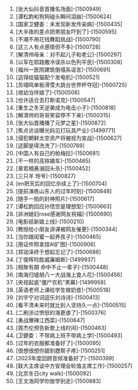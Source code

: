 
1. [张大仙抖音首播名场面]-[1500949]
1. [谭松韵和狗狗碰头瞬间泪崩]-[1500624]
1. [国家卫健委：未发现新发传染病]-[1500435]
1. [大半夜的差点把男朋友吓到了]-[1500595]
1. [不潮不用花钱舞蹈挑战]-[1500790]
1. [这三人有点感情但不多]-[1500728]
1. [解清帅母亲：对不起儿子和老公]-[1500297]
1. [以军在耶路撒冷误杀以色列平民]-[1500308]
1. [福州一医院建筑倒塌系谣言]-[1500691]
1. [这得给猫猫配个发电机]-[1500521]
1. [苏翊鸣单板滑雪大跳台世界杯夺冠]-[1500725]
1. [痞幼当伴娘了]-[1500506]
1. [也许适合去打斯诺克]-[1500547]
1. [重生之冬天逆袭成为电击小子]-[1500818]
1. [解清帅的哥哥笑容停不下来]-[1500315]
1. [张大仙首播播了元梦之星]-[1500872]
1. [焦点访谈曝光妈见打玩具产业]-[1499771]
1. [侵犯朝鲜太空资产将被视为宣战]-[1500627]
1. [这脚是得洗洗了]-[1500769]
1. [中国人有自己的帕梅拉]-[1500681]
1. [不一样的高铁婚车]-[1500485]
1. [章若楠悬溺回头杀]-[1500452]
1. [三只羊 玲爷]-[1500827]
1. [en把天后的回忆杀续上了]-[1500704]
1. [提前演练山东人的过年时刻]-[1500848]
1. [随手一拍的封神照片]-[1500617]
1. [谭松韵回应孙悟空是理想型]-[1500663]
1. [非洲媳妇rose感谢网友祝福]-[1500690]
1. [电影纸新娘上线]-[1500210]
1. [教授给小朋友讲课被网友催更]-[1500344]
1. [当你跟闺蜜一起养孩子]-[1500465]
1. [用证件照拿捏AI扩图]-[1500906]
1. [郑润泽终于想起忘记了]-[1500688]
1. [丁俊晖险胜威廉姆斯]-[1499937]
1. [相聚有期 命中不止一辈子]-[1500448]
1. [南海归墟胡八一大战海上食人花]-[1500456]
1. [央视起底“僵尸农机”黑幕]-[1499958]
1. [英语老师上课给学生做奶昔]-[1500518]
1. [刘宇宁对词逗乐刘诗诗]-[1500413]
1. [看不清未来时就比别人坚持久一点]-[1500515]
1. [二刷涉过愤怒的海更虐了]-[1500376]
1. [勇战爆辣江西菜]-[1500647]
1. [周杰伦预告新歌上线时间]-[1500463]
1. [卫健委：不带病上班不带病上学]-[1500493]
1. [过年的衣服都准备好了]-[1500095]
1. [很想很想你甜到腮帮子疼]-[1500251]
1. [2023年度回顾音频准备好了]-[1500399]
1. [联大主席谈中方安理会轮值主席工作]-[1500257]
1. [北京冬日city walk]-[1500092]
1. [王文浩同学你放学别走]-[1500883]